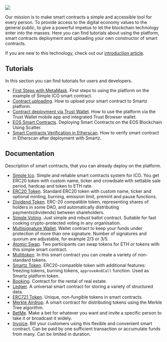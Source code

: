![](/uploads/media-assets/smartz-main.jpg)

Our mission is to make smart contracts a simple and accessible tool for every person. To provide access to the digital economy values to the general public, to give a powerful impetus to let the blockchain technology enter into the masses. Here you can find tutorials about using the platform, smart contracts deployment and uploading your own constructor of smart contracts.

If you are new to this technology, check out our [introduction article](/en/smart-contracts-introduction).

## Tutorials

In this section you can find tutorials for users and developers.

* [First Steps with MetaMask](en/first-steps). First steps to using the platform on the example of Simple ICO smart contract.
* [Contract uploading](en/contract-uploading). How to upload your smart contract to Smartz platform.
* [Contract deployment via Trust Wallet](/en/trust-wallet). How to use the platform via the Trust Wallet mobile app and integrated Trust Browser wallet.
* [EOS Smart Contracts](/en/eos-token). Deploying Smart Contracts on the EOS Blockchain Using Scatter.
* [Smart Contracts Verification in Etherscan](/en/etherscan-verification). How to verify smart contract in Etherscan after deployment with Smartz.

## Documentation

Description of smart contracts, that you can already deploy on the platform.

* [Simple Ico](en/simple-ico). Simple and reliable smart contracts system for ICO. You get ERC20 token with custom name, ticker and crowdsale with settable sale period, hardcap and token to ETH rate.
* [ERC20 Token](en/erc-20-token). Standard ERC20 token with custom name, ticker and optional minting, burning, emission limit, premint and pause functions.
* [Dividend Token](documentation/dividend-token). ERC-20 compatible token, representing shares of holders in some DAO, and automatically distributing payments(dividends) between shareholders.
* [Simple Voting](en/simple-voting). Just simple and robust ballot contract. Suitable for fast cooking crypto-protected voting in any organisation.
* [Multisignature Wallet](en/multisignature-wallet). Wallet contract to keep your funds under protection of more than one signature. Number of signatures and quorum are adjustable, for example 2/3 or 3/5.
* [Atomic Swap](en/atomic-swap). Two participants can swap tokens for ETH or tokens with this simple smart contract.
* [Multitoken](en/multitoken). In this smart contract you can create a variety of non-standard tokens.
* [Smartz Token](en/smartz-token). ERC20-compatible token with additional features: freezing tokens, burning tokens, `approveAndCall` function. Used as Smartz platform token.
* [Booking](en/booking). Contract for the rental of real estate.
* [Ledger](en/ledger). A universal smart contract for storing a variety of structured data.
* [ERC721 Token](/en/erc-721-token). Unique, non-fungible tokens in smart contracts.
* [Merkle Airdrop](/en/merkle-airdrop). A smart contract for distributing tokens using the Merkle Tree algorithm.
* [BetMe](/en/betme). Make a bet for whatever you want and invite a specific person to take it or broadcast it widely.
* [Invoice](/en/invoice). Bill your customers using this flexible and convenient smart contract. Can be paid by one sufficient transaction or accumulate funds from many. Can be limited in duration.

